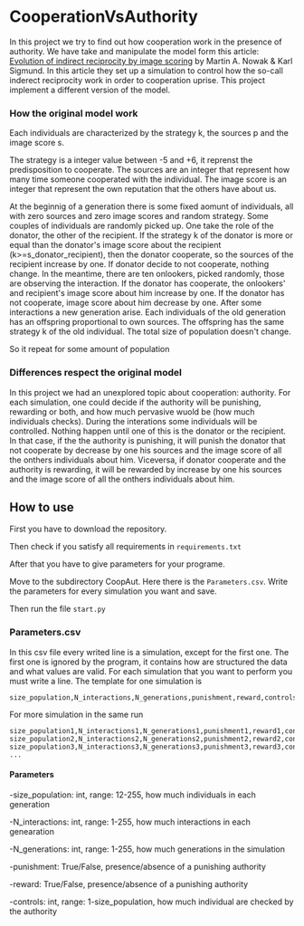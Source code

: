 # CooperationVsAuthority

In this project we try to find out how cooperation work in the presence of authority. We have take and manipulate the model form this article: [Evolution of indirect reciprocity by image scoring](https://www.nature.com/articles/31225) by Martin A. Nowak & Karl Sigmund. In this article they set up a simulation to control how the so-call inderect reciprocity work in order to cooperation uprise. This project implement a different version of the model.

### How the original model work

Each individuals are characterized by the strategy k, the sources p and the image score s.

The strategy is a integer value between -5 and +6, it reprenst the predisposition to cooperate. The sources are an integer that represent how many time someone cooperated with the individual. The image score is an integer that represent the own reputation that the others have about us.

At the beginnig of a generation there is some fixed aomunt of individuals, all with zero sources and zero image scores and random strategy. Some couples of individuals are randomly picked up. One take the role of the donator, the other of the recipient. If the strategy k of the donator is more or equal than the donator's image score about the recipient (k>=s_donator_recipient), then the donator cooperate, so the sources of the recipient increase by one. If donator decide to not cooperate, nothing change. In the meantime, there are ten onlookers, picked randomly, those are observing the interaction. If the donator has cooperate, the onlookers' and recipient's image score about him increase by one. If the donator has not cooperate, image score about him decrease by one.
After some interactions a new generation arise. Each individuals of the old generation has an offspring proportional to own sources. The offspring has the same strategy k of the old individual. The total size of population doesn't change.

So it repeat for some amount of population

### Differences respect the original model

In this project we had an unexplored topic about cooperation: authority.
For each simulation, one could decide if the authority will be punishing, rewarding or both, and how much pervasive wuold be (how much individuals checks).
During the interations some individuals will be controlled. Nothing happen until one of this is the donator or the recipient. In that case, if the the authority is punishing, it will punish the donator that not cooperate by decrease by one his sources and the image score of all the onthers individuals about him. Viceversa, if donator cooperate and the authority is rewarding, it will be rewarded by increase by one his sources and the image score of all the onthers individuals about him.

## How to use

First you have to download the repository.

Then check if you satisfy all requirements in `requirements.txt`

After that you have to give parameters for your programe.

Move to the subdirectory CoopAut. Here there is the `Parameters.csv`. Write the parameters for every simulation you want and save.

Then run the file `start.py`


### Parameters.csv

In this csv file every writed line is a simulation, except for the first one. The first one is ignored by the program, it contains how are structured the data and what values are valid.
For each simulation that you want to perform you must write a line. The template for one simulation is

```
size_population,N_interactions,N_generations,punishment,reward,controls
```

For more simulation in the same run

```
size_population1,N_interactions1,N_generations1,punishment1,reward1,controls1
size_population2,N_interactions2,N_generations2,punishment2,reward2,controls2
size_population3,N_interactions3,N_generations3,punishment3,reward3,controls3
...
```

#### Parameters

-size_population: int, range: 12-255, how much individuals in each generation

-N_interactions: int, range: 1-255, how much interactions in each genearation

-N_generations: int, range: 1-255, how much generations in the simulation

-punishment: True/False, presence/absence of a punishing authority

-reward: True/False, presence/absence of a punishing authority

-controls: int, range: 1-size_population, how much individual are checked by the authority